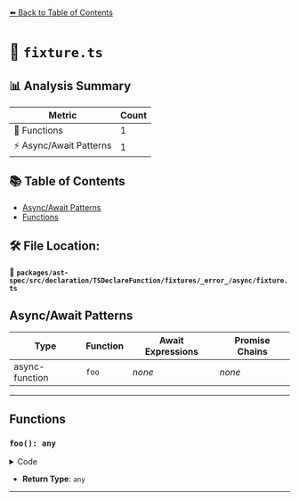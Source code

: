 [⬅️ Back to Table of Contents](../../../../../../../../index.md)

# 📄 `fixture.ts`

## 📊 Analysis Summary

| Metric | Count |
|--------|-------|
| 🔧 Functions | 1 |
| ⚡ Async/Await Patterns | 1 |

## 📚 Table of Contents

- [Async/Await Patterns](#asyncawait-patterns)
- [Functions](#functions)

## 🛠️ File Location:
📂 **`packages/ast-spec/src/declaration/TSDeclareFunction/fixtures/_error_/async/fixture.ts`**

## Async/Await Patterns

| Type | Function | Await Expressions | Promise Chains |
|------|----------|-------------------|----------------|
| async-function | `foo` | *none* | *none* |


---

## Functions

### `foo(): any`

<details><summary>Code</summary>

```ts
declare async function foo();
```
</details>

- **Return Type**: `any`

---